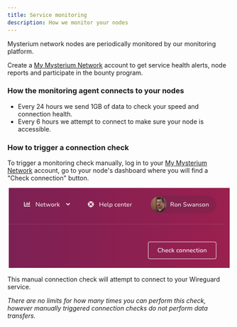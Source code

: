 ```yaml
---
title: Service monitoring
description: How we monitor your nodes
---
```


Mysterium network nodes are periodically monitored by our monitoring platform.

Create a [My Mysterium Network](https://testnet2.mysterium.network/) account to get service health alerts, node reports and participate in the bounty program.
### How the monitoring agent connects to your nodes

- Every 24 hours we send 1GB of data to check your speed and connection health.
- Every 6 hours we attempt to connect to make sure your node is accessible.

### How to trigger a connection check

To trigger a monitoring check manually, log in to your [My Mysterium Network](https://testnet2.mysterium.network/) account,
go to your node's dashboard where you will find a "Check connection" button.

<div style="text-align:center">
  <img src="../images/node-ui/check-connection-button.png" alt="Check connection button" class="screenshot" />
</div>

This manual connection check will attempt to connect to your Wireguard service.

*There are no limits for how many times you can perform this check, however manually triggered connection checks do not perform data transfers.*
